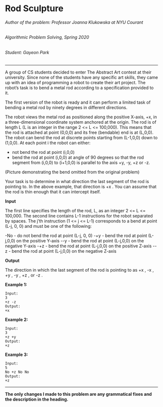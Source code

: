 # Rod Sculpture
###### Author of the problem: Professor Joanna Klukowska at NYU Courant

###### Algorithmic Problem Solving, Spring 2020

###### Student: Gayeon Park

***
A group of CS students decided to enter The Abstract Art contest at their university. Since none of the students have
any specific art skills, they came up with an idea of programming a robot to create their art project. The robot’s task is
to bend a metal rod according to a specification provided to it.

The first version of the robot is ready and it can perform a limited task of bending a metal rod by ninety degrees in
different directions.

The robot views the metal rod as positioned along the positive X-axis, +x, in a three-dimensional coordinate system
anchored at the origin. The rod is of length L (L is an integer in the range 2 <= L <= 100,000). This means that the rod
is attached at point (0,0,0) and its free (bendable) end is at (L,0,0). The robot can bend the rod at discrete points
starting from (L-1,0,0) down to (1,0,0). At each point i the robot can either:

- not bend the rod at point (i,0,0)
- bend the rod at point (i,0,0) at angle of 90 degrees so that the rod segment from (i,0,0) to (i+1,0,0) is parallel to the
axis +y, -y, +z or -z.


(Picture demonstrating the bend omitted from the original problem)

Your task is to determine in what direction the last segment of the rod is pointing to. In the above example, that
direction is +x . You can assume that the rod is thin enough that it can intercept itself.


**Input**

The first line specifies the length of the rod, L, as an integer 2 <= L <= 100,000. The second line contains L-1
instructions for the robot separated by spaces. The j’th instruction (1 <= j <= L-1) corresponds to a bend at point (L-j, 0,
0) and must be one of the following:

-No - do not bend the rod at point (L-j, 0, 0)
-+y - bend the rod at point (L-j,0,0) on the positive Y-axis
--y - bend the rod at point (L-j,0,0) on the negative Y-axis
-+z - bend the rod at point (L-j,0,0) on the positive Z-axis
--z - bend the rod at point (L-j,0,0) on the negative Z-axis

**Output**

The direction in which the last segment of the rod is pointing to as +x , -x , +y , -y , +z , or -z .


**Example 1:**
```
Input:
3
+z -z
Output:
+x
```

**Example 2:**
```
Input:
3
+z +y
Output:
+z
```

**Example 3:**
```
Input:
5
No +z No No
Output:
+z
```

***
**The only changes I made to this problem are any grammatical fixes and the description in the heading.**
